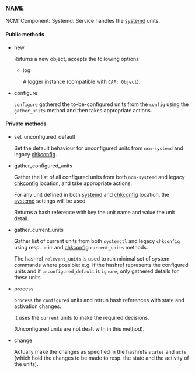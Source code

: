 
### NAME

NCM::Component::Systemd::Service handles the [systemd](../components/systemd.md) units.

#### Public methods

- new

    Returns a new object, accepts the following options

    - log

        A logger instance (compatible with `CAF::Object`).

- configure

    `configure` gathered the to-be-configured units from the `config` using the
    `gather_units` method and then takes appropriate actions.

#### Private methods

- set\_unconfigured\_default

    Set the default behaviour for unconfigured units from `ncn-systemd`
    and legacy [chkconfig](../components/chkconfig.md).

- gather\_configured\_units

    Gather the list of all configured units from both `ncm-systemd`
    and legacy [chkconfig](../components/chkconfig.md) location, and take appropriate actions.

    For any unit defined in both [systemd](../components/systemd.md) and [chkconfig](../components/chkconfig.md) location,
    the [systemd](../components/systemd.md) settings will be used.

    Returns a hash reference with key the unit name and value the unit detail.

- gather\_current\_units

    Gather list of current units from both `systemctl` and legacy `chkconfig`
    using resp. `unit` and [chkconfig](../components/chkconfig.md) `current_units` methods.

    The hashref `relevant_units` is used to run minimal set
    of system commands where possible: e.g. if the hashref represents the
    configured units and if `unconfigured_default` is `ignore`, only gathered
    details for these units.

- process

    `process` the `configured` units and
    retrun hash references with state and activation changes.

    It uses the `current` units to make the required decisions.

    (Unconfigured units are not dealt with in this method).

- change

    Actually make the changes as specified in
    the hashrefs `states` and `acts` (which hold the
    changes to be made to resp. the state and the activity
    of the units).
